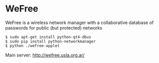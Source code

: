 WeFree
======

WeFree is a wireless network manager with a collaborative database of passwords for public (but protected) networks



    $ sudo apt-get install python-qt4-dbus
    $ sudo pip install python-networkmanager
    $ python ./wefree-applet

Main server:
http://wefree.usla.org.ar/
